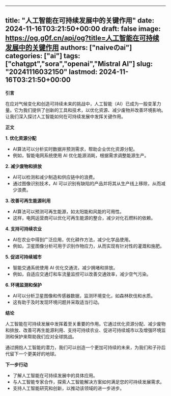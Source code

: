 
---
title: "人工智能在可持续发展中的关键作用"
date: 2024-11-16T03:21:50+00:00
draft: false
image: https://og.g0f.cn/api/og?title=人工智能在可持续发展中的关键作用
authors: ["naiveのai"]
categories: ["ai"]
tags: ["chatgpt","sora","openai","Mistral AI"]
slug: "20241116032150"
lastmod: 2024-11-16T03:21:50+00:00
---
**引言**

在应对气候变化和创造可持续未来的挑战中，人工智能（AI）已成为一股变革力量。它为我们提供了创新的工具和技术，以优化资源、减少废物并改善环境影响。让我们深入探讨人工智能如何在可持续发展中发挥关键作用。

**正文**

**1. 优化资源分配**

* AI算法可以分析实时数据并预测需求，帮助企业优化资源分配。
* 例如，智能电网系统使用 AI 优化能源消耗，根据需求调整能源生产。

**2. 减少废物和排放**

* AI可以检测和减少制造和供应链中的浪费。
* 通过图像识别技术，AI 可以识别有缺陷的产品并将其从生产线上移除，从而减少浪费。

**3. 改善可再生能源利用**

* AI算法可以预测可再生能源，如太阳能和风能的可用性。
* 这样，电网运营商可以优化可再生能源的整合，减少对化石燃料的依赖。

**4. 支持可持续农业**

* AI在农业中得到广泛应用，优化耕作方法，减少化学品使用。
* 例如，卫星图像分析可用于识别作物应力，从而实现有针对性的灌溉和施肥。

**5. 促进可持续城市**

* 智能交通系统使用 AI 优化交通流，减少拥堵和排放。
* 例如，自适应交通灯和车流量监控可以改善交通效率，减少空气污染。

**6. 环境监测和保护**

* AI可以分析卫星图像和传感器数据，监测环境变化，如森林砍伐和水质。
* 这有助于及时发现环境问题并采取适当行动。

**结论**

人工智能在可持续发展中发挥着至关重要的作用。它通过优化资源分配、减少废物和排放、改善可再生能源利用、支持可持续农业、促进可持续城市以及增强环境监测和保护来帮助我们应对全球挑战。

通过拥抱人工智能的潜力，我们可以创造一个更加可持续的未来，为我们和子孙后代留下一个更美好的地球。

**下一步行动**

* 了解人工智能在可持续发展中的具体应用。
* 与人工智能专家合作，探索人工智能解决方案如何满足您的可持续发展需求。
* 支持人工智能研究和创新，以推动该领域的进一步进步。